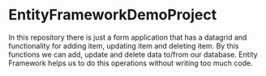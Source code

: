 # EntityFrameworkDemoProject
In this repository there is just a form application that has a datagrid and functionality for adding item, updating item and deleting item.
By this functions we can add, update and delete data to/from our database.
Entity Framework helps us to do this operations without writing too much code.

